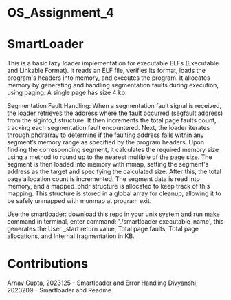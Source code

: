 # OS_Assignment_4
# SmartLoader
This is a basic lazy loader implementation for executable ELFs (Executable and Linkable Format). It reads an ELF file, verifies its format, loads the program's headers into memory, and executes the program. It allocates memory by generating and handling segmentation faults during execution, using paging. A single page has size 4 kb.

Segmentation Fault Handling:
When a segmentation fault signal is received, the loader retrieves the address where the fault occurred (segfault address) from the siginfo_t structure. It then increments the total page faults count, tracking each segmentation fault encountered. Next, the loader iterates through phdrarray to determine if the faulting address falls within any segment’s memory range as specified by the program headers. Upon finding the corresponding segment, it calculates the required memory size using a method to round up to the nearest multiple of the page size. The segment is then loaded into memory with mmap, setting the segment's address as the target and specifying the calculated size. After this, the total page allocation count is incremented. The segment data is read into memory, and a mapped_phdr structure is allocated to keep track of this mapping. This structure is stored in a global array for cleanup, allowing it to be safely unmapped with munmap at program exit.

Use the smartloader: download this repo in your unix system and run make command in terminal, enter command: './smartloader executable_name', this generates the User _start return value, Total page faults, Total page allocations, and Internal fragmentation in KB.

# Contributions
Arnav Gupta, 2023125 - Smartloader and Error Handling
Divyanshi, 2023209 - Smartloader and Readme
